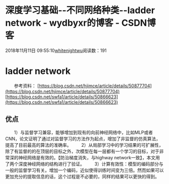 # 深度学习基础--不同网络种类--ladder network - wydbyxr的博客 - CSDN博客
2018年11月11日 09:55:10[whitenightwu](https://me.csdn.net/wydbyxr)阅读数：191
# ladder network
  参考资料：
[https://blog.csdn.net/hjimce/article/details/50877704](https://blog.csdn.net/hjimce/article/details/50877704)
[https://blog.csdn.net/swfa1/article/details/50866623](https://blog.csdn.net/swfa1/article/details/50866623)
## 优点
  1）与监督学习兼容，能够增加到现有的向前神经网络中，比如MLP或者CNN，论文证明了通过对监督学习的方法作为起点，增加了非监督的仿真算法，提高了目前最高的算法的准确率。
  2）从局部学习中的学习结果的可扩展性，除了有监督的的在顶层的目标之外，次模型在每一层都有一个学习的目标，对于非常深的神经网络是有效的。【防治梯度消失，与highway network一致】，本文用了两个深度神经网络的结构进行了验证。
  3）计算有效性：模型的编码部分与一般的监督学习有关。增加一个编码，近似使得训练时间变为三倍。然而如果可以更加充分的提取信息的话，这个过程是不必要的，同样的结果可以更快的得到。
